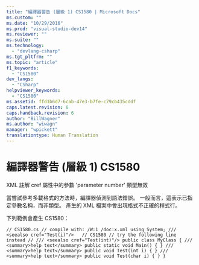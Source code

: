 ```yaml
---
title: "編譯器警告 (層級 1) CS1580 | Microsoft Docs"
ms.custom: ""
ms.date: "10/29/2016"
ms.prod: "visual-studio-dev14"
ms.reviewer: ""
ms.suite: ""
ms.technology: 
  - "devlang-csharp"
ms.tgt_pltfrm: ""
ms.topic: "article"
f1_keywords: 
  - "CS1580"
dev_langs: 
  - "CSharp"
helpviewer_keywords: 
  - "CS1580"
ms.assetid: ffd1b6d7-6cab-47e3-b7fe-c79cb435cddf
caps.latest.revision: 6
caps.handback.revision: 6
author: "BillWagner"
ms.author: "wiwagn"
manager: "wpickett"
translationtype: Human Translation
---
```

# 編譯器警告 (層級 1) CS1580
XML 註解 cref 屬性中的參數 'parameter number' 類型無效  
  
 當嘗試參考多載格式的方法時，編譯器偵測到語法錯誤。 一般而言，這表示已指定參數名稱，而非類型。 產生的 XML 檔案中會出現格式不正確的程式行。  
  
 下列範例會產生 CS1580：  
  
```  
// CS1580.cs // compile with: /W:1 /doc:x.xml using System; /// <seealso cref="Test(i)"/>   // CS1580 // try the following line instead // /// <seealso cref="Test(int)"/> public class MyClass { /// <summary>help text</summary> public static void Main() { } /// <summary>help text</summary> public void Test(int i) { } /// <summary>help text</summary> public void Test(char i) { } }  
```